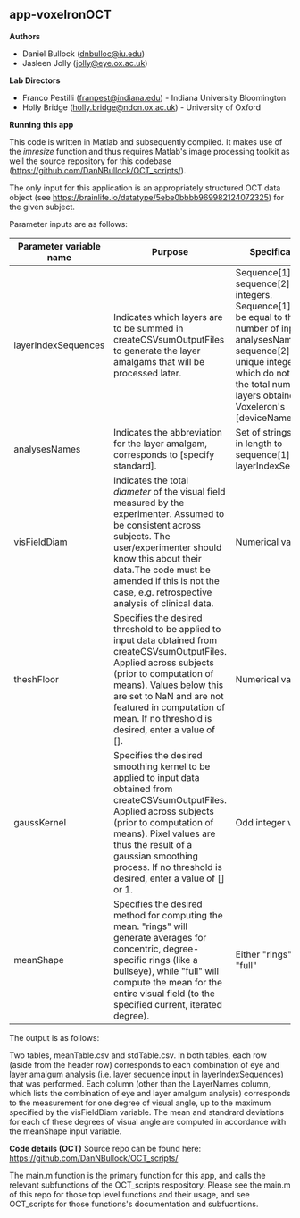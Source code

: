 ##
## app-voxelronOCT

**Authors**

- Daniel Bullock ([dnbulloc@iu.edu](mailto:dnbulloc@iu.edu))
- Jasleen Jolly ([jolly@eye.ox.ac.uk](mailto:jasleen.jolly@eye.ox.ac.uk))

**Lab Directors**

- Franco Pestilli ([franpest@indiana.edu](mailto:franpest@indiana.edu)) - Indiana University Bloomington
- Holly Bridge (holly.bridge@ndcn.ox.ac.uk)  -  University of Oxford


**Running this app**

This code is written in Matlab and subsequently compiled.  It makes use of the _imresize_ function and thus requires Matlab&#39;s image processing toolkit as well the source repository for this codebase (https://github.com/DanNBullock/OCT_scripts/).

The only input for this application is an appropriately structured OCT data object (see https://brainlife.io/datatype/5ebe0bbbb969982124072325) for the given subject.  

Parameter inputs are as follows:

| **Parameter variable name** | **Purpose** | **Specifications** |
| --- | --- | --- |
| layerIndexSequences | Indicates which layers are to be summed in createCSVsumOutputFiles to generate the layer amalgams that will be processed later. | Sequence[1] of sequence[2] of integers.  Sequence[1] must be equal to the number of inputs in analysesNames.  sequence[2] must be unique integers which do not exceed the total number of layers obtained from Voxeleron&#39;s [deviceName] |
| analysesNames | Indicates the abbreviation for the layer amalgam, corresponds to [specify standard]. | Set of strings, equal in length to sequence[1] of layerIndexSequences |
| visFieldDiam | Indicates the total _diameter_ of the visual field measured by the experimenter.  Assumed to be consistent across subjects.  The user/experimenter should know this about their data.The code must be amended if this is not the case, e.g. retrospective analysis of clinical data. | Numerical value |
| theshFloor | Specifies the desired threshold to be applied to input data obtained from createCSVsumOutputFiles.   Applied across subjects (prior to computation of means).  Values below this are set to NaN and are not featured in computation of mean.  If no threshold is desired, enter a value of []. | Numerical value |
| gaussKernel | Specifies the desired smoothing kernel to be applied to input data obtained from createCSVsumOutputFiles.   Applied across subjects (prior to computation of means).  Pixel values are thus the result of a gaussian smoothing process.  If no threshold is desired, enter a value of [] or 1. | Odd integer value |
| meanShape | Specifies the desired method for computing the mean.  &quot;rings&quot; will generate averages for concentric, degree-specific rings (like a bullseye), while &quot;full&quot; will compute the mean for the entire visual field (to the specified current, iterated degree). | Either &quot;rings&quot; or &quot;full&quot; |

The output is as follows:

Two tables, meanTable.csv and stdTable.csv.  In both tables, each row (aside from the header row) corresponds to each combination of eye and layer amalgum analysis (i.e. layer sequence input in layerIndexSequences) that was performed.  Each column (other than the LayerNames column, which lists the combination of eye and layer amalgum analysis) corresponds to the measurement for one degree of visual angle, up to the maximum specified by the visFieldDiam variable.  The mean and standrard deviations for each of these degrees of visual angle are computed in accordance with the meanShape input variable.

**Code details (OCT)**
Source repo can be found here: https://github.com/DanNBullock/OCT_scripts/

The main.m function is the primary function for this app, and calls the relevant subfunctions of the OCT_scripts respository.  Please see the main.m of this repo for those top level functions and their usage, and see OCT_scripts for those functions's documentation and subfucntions.




